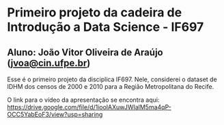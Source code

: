 # Primeiro projeto da cadeira de Introdução a Data Science - IF697
## Aluno: João Vitor Oliveira de Araújo (jvoa@cin.ufpe.br)

Esse é o primeiro projeto da disciplica IF697.
Nele, considerei o dataset de IDHM dos censos de 2000 e 2010 para a Região Metropolitana do Recife.

O link para o vídeo da apresentação se encontra aqui: https://drive.google.com/file/d/1ioolAXuwJWIalM5ma4qP-OCC5YabEoF3/view?usp=sharing
